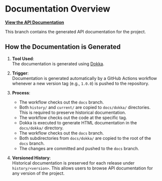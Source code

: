 # Documentation Overview

**[View the API Documentation](https://automattic.github.io/Gravatar-SDK-Android)**

This branch contains the generated API documentation for the project.

## How the Documentation is Generated

1. **Tool Used**:  
   The documentation is generated using [Dokka](https://kotlinlang.org/docs/dokka-overview.html).

2. **Trigger**:  
   Documentation is generated automatically by a GitHub Actions workflow whenever a new version tag (e.g., `1.0.0`) is pushed to the repository.

3. **Process**:
    - The workflow checks out the `docs` branch.
    - Both `history/` and `current/` are copied to `docs/dokka/` directories. This is required to preserve historical documentation.
    - The workflow checks out the code at the specific tag.
    - Dokka is executed to generate HTML documentation in the `docs/dokka/` directory.
    - The workflow checks out the `docs` branch.
    - Both subdirectories from `docs/dokka/` are copied to the root of the `docs` branch.
    - The changes are committed and pushed to the `docs` branch.

4. **Versioned History**:  
   Historical documentation is preserved for each release under `history/<version>`. This allows users to browse API documentation for any version of the project.

